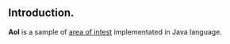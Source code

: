 ## Introduction. ##

**AoI** is a sample of [area of intest](http://en.wikipedia.org/wiki/Area_of_responsibility "Area of Interest") implementated in Java language.
